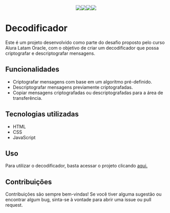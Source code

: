<div align="center">

<img src="https://img.shields.io/badge/HTML-red?style=flat-square&logo=html5&logoColor=white" /><img src="https://img.shields.io/badge/CSS-blue?style=flat-square&labelColor=555555&logo=css3&logoColor=white" /><img src="https://img.shields.io/badge/JavaScript-yellow?style=flat-square&labelColor=555555&logo=javascript&logoColor=white" /><img src="https://img.shields.io/github/last-commit/MarceloKade/Challenge_AluraLatam-Oracle-Decodificador_04-2023" />

</div>

# Decodificador
Este é um projeto desenvolvido como parte do desafio proposto pelo curso Alura Latam Oracle, com o objetivo de criar um decodificador que possa criptografar e descriptografar mensagens.

## Funcionalidades
- Criptografar mensagens com base em um algoritmo pré-definido.
- Descriptografar mensagens previamente criptografadas.
- Copiar mensagens criptografadas ou descriptografadas para a área de transferência.
## Tecnologias utilizadas
- HTML
- CSS
- JavaScript
## Uso
Para utilizar o decodificador, basta acessar o projeto clicando [aqui.](https://decodificador-alura-oracle.netlify.app/)

## Contribuições
Contribuições são sempre bem-vindas! Se você tiver alguma sugestão ou encontrar algum bug, sinta-se à vontade para abrir uma issue ou pull request.